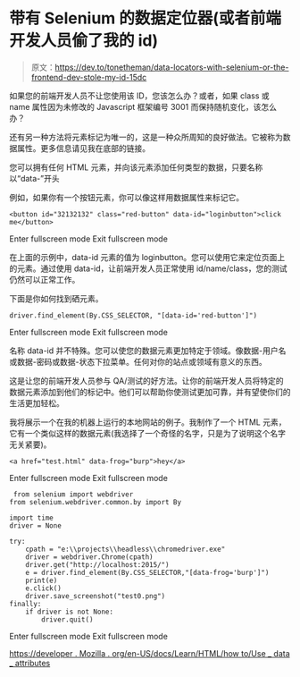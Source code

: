 # 带有 Selenium 的数据定位器(或者前端开发人员偷了我的 id)

> 原文：<https://dev.to/tonetheman/data-locators-with-selenium-or-the-frontend-dev-stole-my-id-15dc>

如果您的前端开发人员不让您使用该 ID，您该怎么办？或者，如果 class 或 name 属性因为未修改的 Javascript 框架编号 3001 而保持随机变化，该怎么办？

还有另一种方法将元素标记为唯一的，这是一种众所周知的良好做法。它被称为数据属性。更多信息请见我在底部的链接。

您可以拥有任何 HTML 元素，并向该元素添加任何类型的数据，只要名称以“data-”开头

例如，如果你有一个按钮元素，你可以像这样用数据属性来标记它。

```
<button id="32132132" class="red-button" data-id="loginbutton">click me</button> 
```

Enter fullscreen mode Exit fullscreen mode

在上面的示例中，data-id 元素的值为 loginbutton。您可以使用它来定位页面上的元素。通过使用 data-id，让前端开发人员正常使用 id/name/class，您的测试仍然可以正常工作。

下面是你如何找到硒元素。

```
driver.find_element(By.CSS_SELECTOR, "[data-id='red-button']") 
```

Enter fullscreen mode Exit fullscreen mode

名称 data-id 并不特殊。您可以使您的数据元素更加特定于领域。像数据-用户名或数据-密码或数据-状态下拉菜单。任何对你的站点或领域有意义的东西。

这是让您的前端开发人员参与 QA/测试的好方法。让你的前端开发人员将特定的数据元素添加到他们的标记中。他们可以帮助你使测试更加可靠，并有望使你们的生活更加轻松。

我将展示一个在我的机器上运行的本地网站的例子。我制作了一个 HTML 元素，它有一个类似这样的数据元素(我选择了一个奇怪的名字，只是为了说明这个名字无关紧要)。

```
<a href="test.html" data-frog="burp">hey</a> 
```

Enter fullscreen mode Exit fullscreen mode

```
 from selenium import webdriver
from selenium.webdriver.common.by import By

import time
driver = None

try:
    cpath = "e:\\projects\\headless\\chromedriver.exe"
    driver = webdriver.Chrome(cpath)
    driver.get("http://localhost:2015/")
    e = driver.find_element(By.CSS_SELECTOR,"[data-frog='burp']")
    print(e)
    e.click()
    driver.save_screenshot("test0.png") 
finally:
    if driver is not None:
        driver.quit() 
```

Enter fullscreen mode Exit fullscreen mode

[https://developer . Mozilla . org/en-US/docs/Learn/HTML/how to/Use _ data _ attributes](https://developer.mozilla.org/en-US/docs/Learn/HTML/Howto/Use_data_attributes)